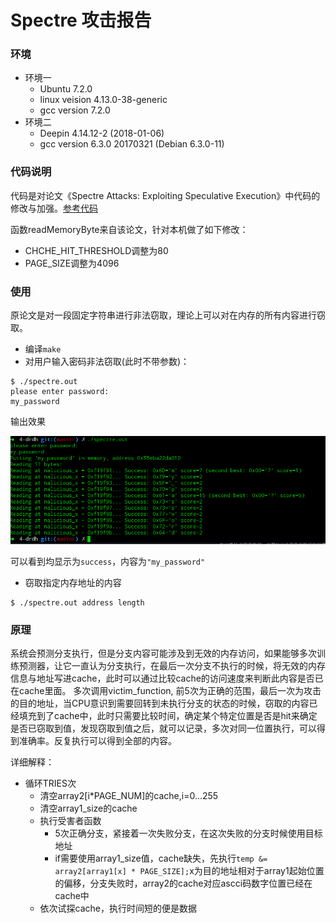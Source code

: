 # Spectre 攻击报告
### 环境
- 环境一
  - Ubuntu 7.2.0
  - linux veision 4.13.0-38-generic
  - gcc version 7.2.0
- 环境二
  - Deepin 4.14.12-2 (2018-01-06)
  - gcc version 6.3.0 20170321 (Debian 6.3.0-11)

### 代码说明
代码是对论文《Spectre Attacks: Exploiting Speculative Execution》中代码的修改与加强。[参考代码](https://github.com/Eugnis/spectre-attack)

函数readMemoryByte来自该论文，针对本机做了如下修改：
- CHCHE_HIT_THRESHOLD调整为80
- PAGE_SIZE调整为4096

### 使用
原论文是对一段固定字符串进行非法窃取，理论上可以对在内存的所有内容进行窃取。

-  编译`make`
-  对用户输入密码非法窃取(此时不带参数)：
```
$ ./spectre.out
please enter password:
my_password
```
输出效果

![](./spectre_without.png)

可以看到均显示为`success`，内容为`"my_password"`

- 窃取指定内存地址的内容
```
$ ./spectre.out address length
```




### 原理
系统会预测分支执行，但是分支内容可能涉及到无效的内存访问，如果能够多次训练预测器，让它一直认为分支执行，在最后一次分支不执行的时候，将无效的内存信息与地址写进cache，此时可以通过比较cache的访问速度来判断此内容是否已在cache里面。
多次调用victim_function, 前5次为正确的范围，最后一次为攻击的目的地址，当CPU意识到需要回转到未执行分支的状态的时候，窃取的内容已经填充到了cache中，此时只需要比较时间，确定某个特定位置是否是hit来确定是否已窃取到值，发现窃取到值之后，就可以记录，多次对同一位置执行，可以得到准确率。反复执行可以得到全部的内容。

详细解释：
- 循环TRIES次
  - 清空array2[i*PAGE_NUM]的cache,i=0...255
  - 清空array1_size的cache
  - 执行受害者函数
    - 5次正确分支，紧接着一次失败分支，在这次失败的分支时候使用目标地址
    - if需要使用array1_size值，cache缺失，先执行`temp &= array2[array1[x] * PAGE_SIZE];`x为目的地址相对于array1起始位置的偏移，分支失败时，array2的cache对应ascci码数字位置已经在cache中
  - 依次试探cache，执行时间短的便是数据
